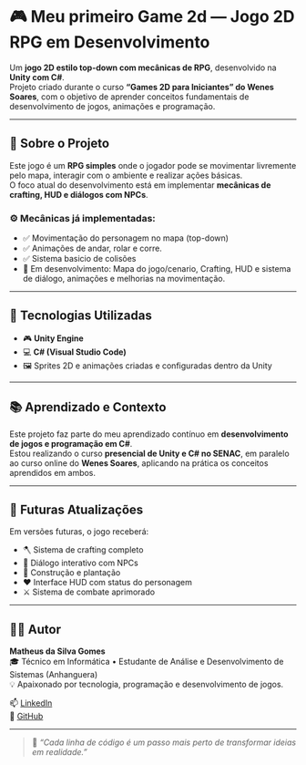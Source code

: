 # 🎮 Meu primeiro Game 2d — Jogo 2D RPG em Desenvolvimento

Um **jogo 2D estilo top-down com mecânicas de RPG**, desenvolvido na **Unity com C#**.  
Projeto criado durante o curso **“Games 2D para Iniciantes” do Wenes Soares**, com o objetivo de aprender conceitos fundamentais de desenvolvimento de jogos, animações e programação.

---

## 🧠 Sobre o Projeto

Este jogo é um **RPG simples** onde o jogador pode se movimentar livremente pelo mapa, interagir com o ambiente e realizar ações básicas.  
O foco atual do desenvolvimento está em implementar **mecânicas de crafting, HUD e diálogos com NPCs**.

### ⚙️ Mecânicas já implementadas:
- ✅ Movimentação do personagem no mapa (top-down)
- ✅ Animações de andar, rolar e corre.
- ✅ Sistema  basicio de colisões
- 🚧 Em desenvolvimento: Mapa do jogo/cenario, Crafting, HUD e sistema de diálogo, animações e melhorias na movimentação.

---

## 🧩 Tecnologias Utilizadas

- 🎮 **Unity Engine**
- 💻 **C# (Visual Studio Code)**
- 🖼️ Sprites 2D e animações criadas e configuradas dentro da Unity

---

## 📚 Aprendizado e Contexto

Este projeto faz parte do meu aprendizado contínuo em **desenvolvimento de jogos e programação em C#**.  
Estou realizando o curso **presencial de Unity e C# no SENAC**, em paralelo ao curso online do **Wenes Soares**, aplicando na prática os conceitos aprendidos em ambos.

---

## 🚀 Futuras Atualizações

Em versões futuras, o jogo receberá:
- 🪓 Sistema de crafting completo  
- 💬 Diálogo interativo com NPCs  
- 🧱 Construção e plantação  
- ❤️ Interface HUD com status do personagem  
- ⚔️ Sistema de combate aprimorado  

---

## 👨‍💻 Autor

**Matheus da Silva Gomes**  
🎓 Técnico em Informática • Estudante de Análise e Desenvolvimento de Sistemas (Anhanguera)  
💡 Apaixonado por tecnologia, programação e desenvolvimento de jogos.  

📫 [LinkedIn](https://www.linkedin.com/in/matheus-da-silva-gomes-baa89a23b)  
🐙 [GitHub](https://github.com/DefaultCode01)

---

> 🚀 *“Cada linha de código é um passo mais perto de transformar ideias em realidade.”*

